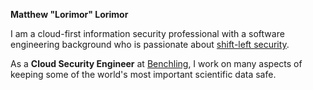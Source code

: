 ---
---

**Matthew "Lorimor" Lorimor**

I am a cloud-first information security professional with a software engineering background who is passionate about [shift-left security].

As a **Cloud Security Engineer** at [Benchling], I work on many aspects of keeping some of the world's most important scientific data safe.

[Benchling]: https://www.benchling.com
[shift-left security]: https://blog.paloaltonetworks.com/2019/07/4-practical-steps-shift-left-security/
